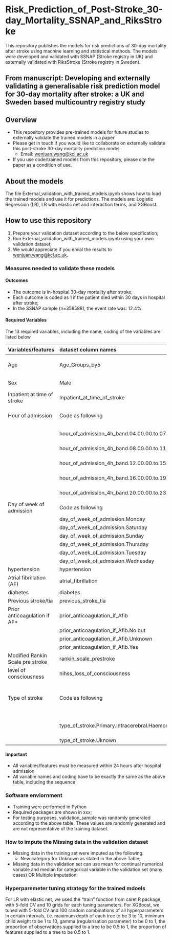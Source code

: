 # Risk_Prediction_of_Post-Stroke_30-day_Mortality_SSNAP_and_RiksStroke
This repository publishes the models for risk predictions of 30-day mortality after stroke using machine learning and statistical methods. The models were developed and validated with SSNAP (Stroke registry in UK) and externally validated with RiksStroke (Stroke registry in Sweden).


## From manuscript: Developing and externally validating a generalisable risk prediction model for 30-day mortality after stroke: a UK and Sweden based multicountry registry study

## Overview

* This repository provides pre-trained models for future studies to externally validate the trained models in a paper
* Please get in touch if you would like to collaborate on externally validate this post-stroke 30-day mortality prediction model
   + Email: wenjuan.wang@kcl.ac.uk
* If you use code/trained models from this repository, please cite the paper as a condition of use.

## About the models

The file External_validation_with_trained_models.ipynb shows how to load the trained models and use it for predictions. The models are: Logistic Regression (LR), LR with elastic net and interaction terms, and XGBoost.

## How to use this repository

1. Prepare your validation dataset according to the below specification;
2. Run External_validation_with_trained_models.ipynb using your own validation dataset;
3. We would appreciate if you emial the results to wenjuan.wang@kcl.ac.uk.

### Measures needed to validate these models

#### Outcomes

* The outcome is in-hospital 30-day mortality after stroke;
* Each outcome is coded as 1 if the patient died within 30 days in hospital after stroke;
* In the SSNAP sample (n=358588), the event rate was: 12.4%.

#### Required Variables

The 13 required variables, including the name, coding of the variables are listed below


| Variables/features         |  dataset column names | Measurements | Coding |
|:--------------|:---------------|:----------------------|:----------------- |
|         Age              | Age_Groups_by5              |      band by 5 from age 15 to age 125     |  levels: 0-20      |
|               Sex        | Male                        |   Female and Male                |   0-Female, 1-Male           |
|Inpatient at time of stroke |Inpatient_at_time_of_stroke |         Yes or No                    | 0-No, 1-Yes            |
|Hour of admission   | Code as following                | 6 Levels, 4 hours band              | One hot encoding (00.00.00.to.03.59.59 as reference) |
|                    | hour_of_admission_4h_band.04.00.00.to.07.59.59          |               | Code 1 if in 04.00.00.to.07.59.59      |
|                   | hour_of_admission_4h_band.08.00.00.to.11.59.59           |               |   Code 1 if in 08.00.00.to.11.59.59      |
|                  | hour_of_admission_4h_band.12.00.00.to.15.59.59           |               |  Code 1 if in 12.00.00.to.15.59.59      |
|                  | hour_of_admission_4h_band.16.00.00.to.19.59.59           |               | Code 1 if in 16.00.00.to.19.59.59      |
|                  | hour_of_admission_4h_band.20.00.00.to.23.59.59           |               |  Code 1 if in 20.00.00.to.23.59.59      |
|Day of week of admission | Code as following      | Monday – Sunday             | One hot encoding (Sunday as reference)              |
|                 | day_of_week_of_admission.Monday      |              | Code 1 if Monday             |
|                 | day_of_week_of_admission.Saturday      |              | Code 1 if Saturday               |
|                 | day_of_week_of_admission.Sunday      |              | Code 1 if Sunday             |
|                 | day_of_week_of_admission.Thursday      |              | Code 1 if Thursday               |
|                 | day_of_week_of_admission.Tuesday      |              | Code 1 if Tuesday              |
|                 | day_of_week_of_admission.Wednesday      |              | Code 1 if Wednesday              |
|hypertension             | hypertension                  |      Yes or No               | 0-No, 1-Yes                   |
|Atrial fibrillation (AF)  | atrial_fibrillation          |    Yes or No                  | 0-No, 1-Yes                  |
|diabetes                 | diabetes                      |      Yes or No                  | 0-No, 1-Yes                |
|Previous stroke/tia    | previous_stroke_tia           |   No,  Yes     | 0-No, 1-Yes          |
|Prior anticoagulation if AF*|     prior_anticoagulation_if_Afib |    No, No but, Unknown, Yes| One hot encoding (No as reference)      |
|    | prior_anticoagulation_if_Afib.No.but              |        | Code 1 if No but        |
|    | prior_anticoagulation_if_Afib.Unknown              |        | Code 1 if Unknown          |
|    | prior_anticoagulation_if_Afib.Yes              |        | Code 1 if Yes           |
|Modified Rankin Scale pre stroke| rankin_scale_prestroke  |                             | 0-5                         |
|level of consciousness|  nihss_loss_of_consciousness      |                                  | 0-3           |
|Type of stroke    |  Code as following   |    Infarction, Primary Intracerebral Haemorrhage, Unknown |    One hot encoding (Infarction as reference)  |
|        |  type_of_stroke.Primary.Intracerebral.Haemorrhage   |    |  Code 1 if Primary Intracerebral Haemorrhage    |
|        |  type_of_stroke.Uknown                     |    |  Code 1 if Unknown   | 


#### Important

* All variables/features must be measured within 24 hours after hospital admission
* All variable names and coding have to be exactly the same as the above table, including the sequence


### Software enviornment

* Training were performed in Python
* Required packages are shown in xxx;
* For testing purposes, validation_sample was randomly generated according to the above table. These values are randomly generated and are not representative of the training dataset.


### How to impute the Missing data in the validation dataset

* Missing data in the training set were imputed as the following:
   + New category for Unknown as stated in the above Table;
* Missing data in the validation set can use mean for continual numerical variable and median for categorical variable in the validation set (many cases) OR Multiple Imputation.



### Hyperparemeter tuning strategy for the trained mdoels

For LR with elastic net, we used the “train” function from caret R package, with 5-fold CV and 10 grids for each tuning parameters. For XGBoost, we tuned with 5-fold CV and 100 random combinations of all hyperparameters in certain intervals, i.e. maximum depth of each tree to be 3 to 10, minimum child weight to be 1 to 10, gamma (regularisation parameter) to be 0 to 1, the proportion of observations supplied to a tree to be 0.5 to 1, the proportion of features supplied to a tree to be 0.5 to 1.



